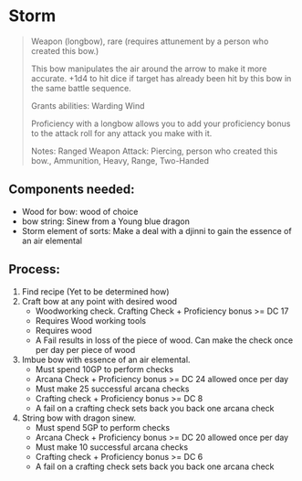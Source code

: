# Storm>Weapon (longbow), rare (requires attunement by a person who created this bow.)>>This bow manipulates the air around the arrow to make it more accurate.+1d4 to hit dice if target has already been hit by this bow in the same battle sequence.>>Grants abilities: Warding Wind>>Proficiency with a longbow allows you to add your proficiency bonus to the attack roll for any attack you make with it.>>Notes: Ranged Weapon Attack: Piercing, person who created this bow., Ammunition, Heavy, Range, Two-Handed## Components needed: - Wood for bow: wood of choice - bow string: Sinew from a Young blue dragon - Storm element of sorts: Make a deal with a djinni to gain the essence of an air elemental## Process:1. Find recipe (Yet to be determined how)2. Craft bow at any point with desired wood	- Woodworking check. Crafting Check + Proficiency bonus >= DC 17	- Requires Wood working tools	- Requires wood	- A Fail results in loss of the piece of wood. Can make the check once per day per piece of wood3. Imbue bow with essence of an air elemental.	- Must spend 10GP to perform checks	- Arcana Check + Proficiency bonus >= DC 24 allowed once per day	- Must make 25 successful arcana checks	- Crafting check + Proficiency bonus >= DC 8  	- A fail on a crafting check sets back you back one arcana check4. String bow with dragon sinew.	- Must spend 5GP to perform checks	- Arcana Check + Proficiency bonus >= DC 20 allowed once per day	- Must make 10 successful arcana checks	- Crafting check + Proficiency bonus >= DC 6  	- A fail on a crafting check sets back you back one arcana check